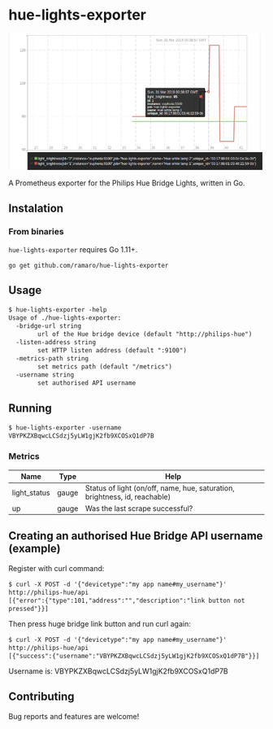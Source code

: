 # hue-lights-exporter

![Screenshot](./screenshot.png)

A Prometheus exporter for the Philips Hue Bridge Lights, written in Go.

## Instalation

### From binaries

`hue-lights-exporter` requires Go 1.11+.

```
go get github.com/ramaro/hue-lights-exporter
```

## Usage
```
$ hue-lights-exporter -help
Usage of ./hue-lights-exporter:
  -bridge-url string
        url of the Hue bridge device (default "http://philips-hue")
  -listen-address string
        set HTTP listen address (default ":9100")
  -metrics-path string
        set metrics path (default "/metrics")
  -username string
        set authorised API username
```


## Running
```
$ hue-lights-exporter -username VBYPKZXBqwcLCSdzj5yLW1gjK2fb9XCOSxQ1dP7B
```

### Metrics

|Name           |Type   |Help
|----           |----   |----
| light_status  | gauge | Status of light (on/off, name, hue, saturation, brightness, id, reachable)
| up            | gauge | Was the last scrape successful?

## Creating an authorised Hue Bridge API username (example)

Register with curl command:
```
$ curl -X POST -d '{"devicetype":"my app name#my_username"}' http://philips-hue/api
[{"error":{"type":101,"address":"","description":"link button not pressed"}}]
```

Then press huge bridge link button and run curl again:
```
$ curl -X POST -d '{"devicetype":"my app name#my_username"}' http://philips-hue/api
[{"success":{"username":"VBYPKZXBqwcLCSdzj5yLW1gjK2fb9XCOSxQ1dP7B"}}]
```

Username is: VBYPKZXBqwcLCSdzj5yLW1gjK2fb9XCOSxQ1dP7B


## Contributing

Bug reports and features are welcome!
